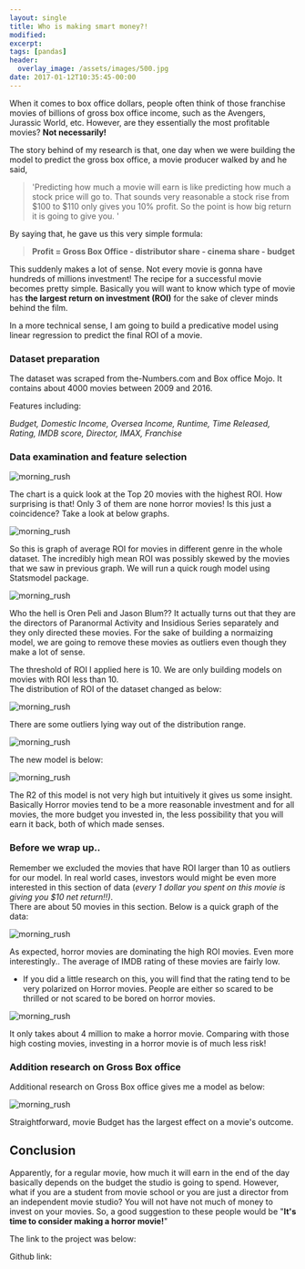 ```yaml
---
layout: single
title: Who is making smart money?!
modified:
excerpt:
tags: [pandas]
header:
  overlay_image: /assets/images/500.jpg
date: 2017-01-12T10:35:45-00:00
---
```


When it comes to box office dollars, people often think of those franchise movies of billions of gross box office income, such as the Avengers, Jurassic World, etc. However, are they essentially the most profitable movies? **Not necessarily!**  

   The story behind of my research is that, one day when we were building the model to predict the gross box office, a movie producer walked by and he said,   

 >'Predicting how much a movie will earn is like predicting how much a stock price will go to. That sounds very reasonable a stock rise from $100 to $110 only gives you 10% profit. So the point is how big return it is going to give you. '   

   By saying that, he gave us this very simple formula:  

> **Profit = Gross Box Office - distributor share - cinema share - budget**

This suddenly makes a lot of sense. Not every movie is gonna have hundreds of millions investment! The recipe for a successful movie becomes pretty simple. Basically you will want to know which type of movie has **the largest return on investment (ROI)** for the sake of clever minds behind the film.   

   In a more technical sense, I am going to build a predicative model using linear regression to predict the final ROI of a movie.  

### Dataset preparation

  The dataset was scraped from the-Numbers.com and Box office Mojo. It contains about 4000 movies between 2009 and 2016.  

  Features including:  

*Budget, Domestic Income, Oversea Income, Runtime, Time Released, Rating, IMDB score, Director, IMAX, Franchise*


### Data examination and feature selection

![morning_rush](../assets/images/top20.jpg)  

  The chart is a quick look at the Top 20 movies with the highest ROI. How surprising is that! Only 3 of them are none horror movies! Is this just a coincidence? Take a look at below graphs.

![morning_rush](../assets/images/meanROI.jpg)    

  So this is graph of average ROI for movies in different genre in the whole dataset. The incredibly high mean ROI was possibly skewed by the movies that we saw in previous graph. We will run a quick rough model using Statsmodel package.

![morning_rush](../assets/images/roughmodel.png)  

  Who the hell is Oren Peli and Jason Blum?? It actually turns out that they are the directors of Paranormal Activity and Insidious Series separately and they only directed these movies. For the sake of building a normaizing model, we are going to remove these movies as outliers even though they make a lot of sense.

  The threshold of ROI I applied here is 10. We are only building models on movies with ROI less than 10.    
  The distribution of ROI of the dataset changed as below:

![morning_rush](../assets/images/beforeDist.png)

  There are some outliers lying way out of the distribution range.

![morning_rush](../assets/images/afterDist.png)     

  The new model is below:

![morning_rush](../assets/images/finalmodel.jpg)  

  The R2 of this model is not very high but intuitively it gives us some insight. Basically Horror movies tend to be a more reasonable investment and for all movies, the more budget you invested in, the less possibility that you will earn it back, both of which made senses.

### Before we wrap up..  

Remember we excluded the movies that have ROI larger than 10 as outliers for our model. In real world cases, investors would might be even more interested in this section of data (*every 1 dollar you spent on this movie is giving you $10 net return!!)*.   
There are about 50 movies in this section. Below is a quick graph of the data:

![morning_rush](../assets/images/imdbrate.png)  

 As expected, horror movies are dominating the high ROI movies. Even more interestingly.. The average of IMDB rating of these movies are fairly low.

 - If you did a little research on this, you will find that the rating tend to be very polarized on Horror movies. People are either so scared to be thrilled or not scared to be bored on horror movies.

![morning_rush](../assets/images/meanBudget.png)  

  It only takes about 4 million to make a horror movie. Comparing with those high costing movies, investing in a horror movie is of much less risk!


### Addition research on Gross Box office

  Additional research on Gross Box office gives me a model as below:  

![morning_rush](../assets/images/grossmodel.jpg)  

  Straightforward, movie Budget has the largest effect on a movie's outcome.


## Conclusion

Apparently, for a regular movie, how much it will earn in the end of the day basically depends on the budget the studio is going to spend. However, what if you are a student from movie school or you are just a director from an independent movie studio? You will not have not much of money to invest on your movies. So, a good suggestion to these people would be "**It's time to consider making a horror movie!**"

  The link to the project was below:

  Github link:

